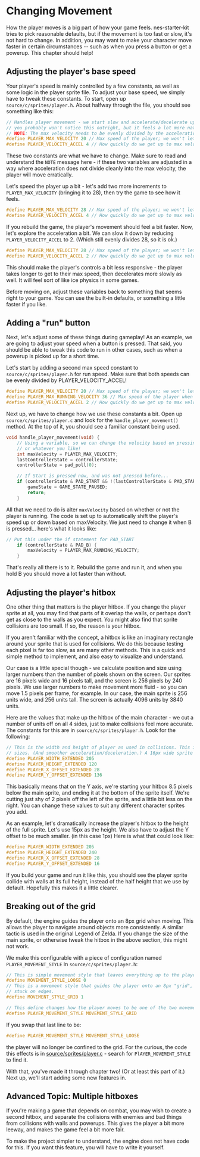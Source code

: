 # Changing Movement

How the player moves is a big part of how your game feels. nes-starter-kit tries to pick reasonable defaults, but if the
movement is too fast or slow, it's not hard to change. In addition, you may want to make your character move faster in
certain circumstances -- such as when you press a button or get a powerup. This chapter should help!

## Adjusting the player's base speed

Your player's speed is mainly controlled by a few constants, as well as some logic in the player sprite file. 
To adjust your base speed, we simply have to tweak these constants. To start, open up `source/c/sprites/player.h`.
About halfway through the file, you should see something like this: 

```c
// Handles player movement - we start slow and accelerate/decelerate up to a max speed. As a player,
// you probably won't notice this outright, but it feels a lot more natural like this.
// NOTE: The max velocity needs to be evenly divided by the acceleration. (Eg 20/4 = 5)
#define PLAYER_MAX_VELOCITY 20 // Max speed of the player; we won't let you go past this.
#define PLAYER_VELOCITY_ACCEL 4 // How quickly do we get up to max velocity? 
```

These two constants are what we have to change. Make sure to read and understand the `NOTE` message here -
if these two variables are adjusted in a way where acceleration does not divide cleanly into the max 
velocity, the player will move erratically. 

Let's speed the player up a bit - let's add two more increments to `PLAYER_MAX_VELOCITY` (bringing it to 28),
then try the game to see how it feels. 

```c
#define PLAYER_MAX_VELOCITY 28 // Max speed of the player; we won't let you go past this.
#define PLAYER_VELOCITY_ACCEL 4 // How quickly do we get up to max velocity? 
```

If you rebuild the game, the player's movement should feel a bit faster. Now, let's explore the 
acceleration a bit. We can slow it down by reducing `PLAYER_VELOCITY_ACCEL` to 2. (Which still
evenly divides 28, so it is ok.)

```c
#define PLAYER_MAX_VELOCITY 28 // Max speed of the player; we won't let you go past this.
#define PLAYER_VELOCITY_ACCEL 2 // How quickly do we get up to max velocity? 
```

This should make the player's controls a bit less responsive - the player takes longer to get
to their max speed, then decelerates more slowly as well. It will feel sort of like ice physics in 
some games. 

Before moving on, adjust these variables back to something that seems right to your game. You can use
the built-in defaults, or something a little faster if you like.

## Adding a "run" button

Next, let's adjust some of these things during gameplay! As an example, we are going to adjust your speed when a button
is pressed. That said, you should be able to tweak this code to run in other cases, such as when a powerup is picked up 
for a short time.

Let's start by adding a second max speed constant to `source/c/sprites/player.h` for run speed. Make sure that both speeds
can be evenly divided by PLAYER_VELOCITY_ACCEL! 

```c
#define PLAYER_MAX_VELOCITY 20 // Max speed of the player; we won't let you go past this.
#define PLAYER_MAX_RUNNING_VELOCITY 36 // Max speed of the player when running.
#define PLAYER_VELOCITY_ACCEL 2 // How quickly do we get up to max velocity? 
```

Next up, we have to change how we use these constants a bit. Open up `source/c/sprites/player.c` and look for the 
`handle_player_movement()` method. At the top of it, you should see a familiar constant being used. 

```c
void handle_player_movement(void) {
    // Using a variable, so we can change the velocity based on pressing a button, having a special item,
    // or whatever you like!
    int maxVelocity = PLAYER_MAX_VELOCITY;
    lastControllerState = controllerState;
    controllerState = pad_poll(0);

    // If Start is pressed now, and was not pressed before...
    if (controllerState & PAD_START && !(lastControllerState & PAD_START)) {
        gameState = GAME_STATE_PAUSED;
        return;
    }
```

All that we need to do is alter `maxVelocity` based on whether or not the player is running. The code is set
up to automatically shift the player's speed up or down based on maxVelocity. We just need to change it when B
is pressed... here's what it looks like: 

```c
// Put this under the if statement for PAD_START
    if (controllerState & PAD_B) {
        maxVelocity = PLAYER_MAX_RUNNING_VELOCITY;
    }
```
That's really all there is to it. Rebuild the game and run it, and when you hold B you should move a lot faster
than without. 

## Adjusting the player's hitbox

One other thing that matters is the player hitbox. If you change the player sprite at all, you may find that parts
of it overlap the walls, or perhaps don't get as close to the walls as you expect. You might also find that sprite
collisions are too small. If so, the reason is your hitbox.

If you aren't familiar with the concept, a hitbox is like an imaginary rectangle around your sprite that is used
for collisions. We do this because testing each pixel is far too slow, as are many other methods. This is a quick
and simple method to implement, and also easy to visualize and understand.

Our case is a little special though - we calculate position and size using larger numbers than the number of pixels
shown on the screen. Our sprites are 16 pixels wide and 16 pixels tall, and the screen is 256 pixels by 240 pixels.
We use larger numbers to make movement more fluid - so you can move 1.5 pixels per frame, for example. In our case,
the main sprite is 256 units wide, and 256 units tall. The screen is actually 4096 units by 3840 units. 

Here are the values that make up the hitbox of the main character - we cut a number of units off on all 4 sides, just
to make collisions feel more accurate. The constants for this are in `source/c/sprites/player.h`. Look for the following:

```c
// This is the width and height of player as used in collisions. This is shifted by 4 to allow for sub-pixel
// sizes. (And smoother acceleration/deceleration.) A 16px wide sprite is 256 units here.
#define PLAYER_WIDTH_EXTENDED 205
#define PLAYER_HEIGHT_EXTENDED 120
#define PLAYER_X_OFFSET_EXTENDED 28
#define PLAYER_Y_OFFSET_EXTENDED 136

```

This basically means that on the Y axis, we're starting your hitbox 8.5 pixels below the main sprite, and ending it 
at the bottom of the sprite itself. We're cutting just shy of 2 pixels off the left of the sprite, and a little bit less 
on the right. You can change these values to suit any different character sprites you add.

As an example, let's dramatically increase the player's hitbox to the height of the full sprite. Let's use 15px as the
height. We also have to adjust the Y offset to be much smaller. (in this case 1px) Here is what that could look like: 

```c
#define PLAYER_WIDTH_EXTENDED 205
#define PLAYER_HEIGHT_EXTENDED 240
#define PLAYER_X_OFFSET_EXTENDED 28
#define PLAYER_Y_OFFSET_EXTENDED 16
```

If you build your game and run it like this, you should see the player sprite collide with walls at its full height,
instead of the half height that we use by default. Hopefully this makes it a little clearer.

## Breaking out of the grid

By default, the engine guides the player onto an 8px grid when moving. This allows the player to navigate around 
objects more consistently. A similar tactic is used in the original Legend of Zelda. If you change the size of the
main sprite, or otherwise tweak the hitbox in the above section, this might not work.

We make this configurable with a piece of configuration named `PLAYER_MOVEMENT_STYLE` in `source/c/sprites/player.h`:

```c
// This is simple movement style that leaves everything up to the player.
#define MOVEMENT_STYLE_LOOSE 0
// This is a movement style that guides the player onto an 8px "grid", to make it harder to get
// stuck on edges. 
#define MOVEMENT_STYLE_GRID 1

// This define changes how the player moves to be one of the two movement styles above.
#define PLAYER_MOVEMENT_STYLE MOVEMENT_STYLE_GRID
```

If you swap that last line to be: 
```c
#define PLAYER_MOVEMENT_STYLE MOVEMENT_STYLE_LOOSE
```

the player will no longer be confined to the grid. For the curious, the code this effects is in 
[source/sprites/player.c](../../source/c/sprites/player.c) - search for `PlAYER_MOVEMENT_STYLE` to find it.


With that, you've made it through chapter two! (Or at least this part of it.) Next up, we'll start adding some new
features in. 

## Advanced Topic: Multiple hitboxes

If you're making a game that depends on combat, you may wish to create a second hitbox, and separate the collisions with
enemies and bad things from collisions with walls and powerups. This gives the player a bit more leeway, and makes the game
feel a bit more fair. 

To make the project simpler to understand, the engine does not have code for this. If you want this feature, you will have
to write it yourself.